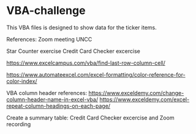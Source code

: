 # VBA-challenge
This VBA files is designed to show data for the ticker items.


References:
Zoom meeting UNCC

Star Counter exercise
Credit Card Checker excercise

https://www.excelcampus.com/vba/find-last-row-column-cell/

https://www.automateexcel.com/excel-formatting/color-reference-for-color-index/

VBA column header references:
https://www.exceldemy.com/change-column-header-name-in-excel-vba/
https://www.exceldemy.com/excel-repeat-column-headings-on-each-page/

Create a summary table:
Credit Card Checker excercise and Zoom recording
